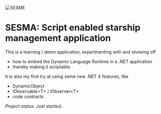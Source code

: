 ![SESME](http://game-server-hosting.net/wp-content/uploads/2008/12/Infinite%20space%203.PNG)

# SESMA: Script enabled starship management application

This is a learning / demo application, experimenting with and showing off 

* how to embed the Dynamic Language Runtime in a .NET application 
* thereby making it scriptable.

It is also my first try at using some new .NET 4 features, like 

* DynamicObject
* IObservable&lt;T&gt; / IObserver&lt;T&gt;
* code contracts

*Project status: Just started..*
